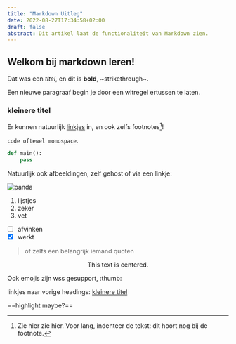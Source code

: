 ```yaml
---
title: "Markdown Uitleg"
date: 2022-08-27T17:34:58+02:00
draft: false
abstract: Dit artikel laat de functionaliteit van Markdown zien.
---
```


## Welkom bij markdown leren!

Dat was een _titel_, en dit is **bold**, ~strikethrough~.

Een nieuwe paragraaf begin je door een witregel ertussen te laten.


### kleinere titel

Er kunnen natuurlijk [linkjes](https://youtube.com/) in, en ook zelfs
footnotes[^voorbeeld]!

[^voorbeeld]: Zie hier zie hier. Voor lang, indenteer de tekst:
	dit hoort nog bij de footnote.

`code oftewel monospace`.

```python
def main():
	pass
```

Natuurlijk ook afbeeldingen, zelf gehost of via een linkje:

![panda](https://1.bp.blogspot.com/-oB0jT9b_YLA/Uomdr8VqiQI/AAAAAAAABOc/o9FwuavyR-w/s1600/Giant-Panda-angry.jpg)

1. lijstjes
2. zeker
3. vet

- [ ] afvinken
- [x] werkt

> of zelfs een belangrijk iemand quoten

<center>This text is centered.</center>

Ook emojis zijn wss gesupport, :thumb:

linkjes naar vorige headings: [kleinere titel](#kleinere-titel)

==highlight maybe?==
